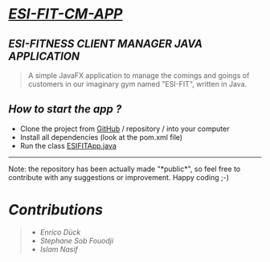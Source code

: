 # <i><u>ESI-FIT-CM-APP</u></i>

## **_ESI-FITNESS CLIENT MANAGER JAVA APPLICATION_**
>
> A simple JavaFX application to manage the comings and goings of customers in our imaginary gym named "ESI-FIT", written in Java.
>

## _**How to start the app ?**_
- Clone the project from [GitHub](https://github.com/sofoste93/ESI-FIT-CM-APP) / repository / into your computer
- Install all dependencies (look at the pom.xml file)
- Run the class [ESIFITApp.java](src%2Fmain%2Fjava%2Ftls%2Fsofoste%2Fesifitapp%2FESIFITApp.java)

<hr />
Note: the repository has been actually made "*public*", so
feel free to contribute with any suggestions or improvement.
Happy coding ;-)



# **_Contributions_**
>
>- _Enrico Dück_
>- _Stephane Sob Fouodji_
>- _Islam Nasif_